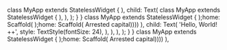 
class MyApp extends StatelessWidget {
        ),         child: Text(
class MyApp extends StatelessWidget {
        ),
      ),
    );
  }
}
class MyApp extends StatelessWidget {
    );home: Scaffold(
    );home: Scaffold(
        Arrested capital))))
        ),         child: Text(
            'Hello, World! ++',
            style: TextStyle(fontSize: 24),
          ),
        ),
      ),
    );
  }
}
class MyApp extends StatelessWidget {
    );home: Scaffold(
        Arrested capital))))
        ),
